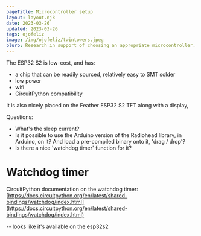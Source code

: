 ```yaml
---
pageTitle: Microcontroller setup
layout: layout.njk
date: 2023-03-26
updated: 2023-03-26
tags: ojofeliz 
image: /img/ojofeliz/twintowers.jpeg
blurb: Research in support of choosing an appropriate microcontroller.
---
```


The ESP32 S2 is low-cost, and has:
- a chip that can be readily sourced, relatively easy to SMT solder
- low power
- wifi
- CircuitPython compatibility

It is also nicely placed on the Feather ESP32 S2 TFT along with a display, 

Questions:
- What's the sleep current?
- Is it possible to use the Arduino version of the Radiohead library, in Arduino, on it? And load a pre-compiled binary onto it, 'drag / drop'?
- Is there a nice 'watchdog timer' function for it?

# Watchdog timer

CircuitPython documentation on the watchdog timer: [https://docs.circuitpython.org/en/latest/shared-bindings/watchdog/index.html](https://docs.circuitpython.org/en/latest/shared-bindings/watchdog/index.html)

-- looks like it's available on the esp32s2

